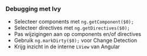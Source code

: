 ### Debugging met Ivy
- Selecteer components met `ng.getComponent($0);`
- Selecteer directives met `ng.getDirectives($0);`
- Pas wijzigingen aan op components en/of directives
- Gebruik `ng.markDirty($0);` voor Change Detection
- Krijg inzicht in de interne `LView` van Angular